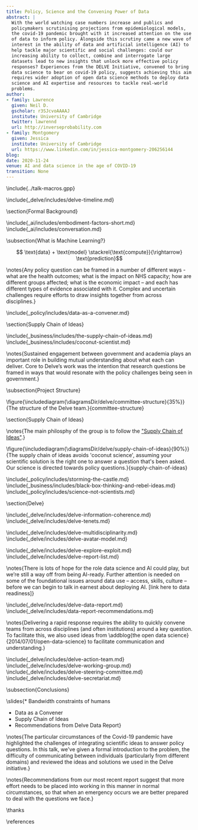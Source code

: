 ```yaml
---
title: Policy, Science and the Convening Power of Data
abstract: |
  With the world watching case numbers increase and publics and
  policymakers scrutinising projections from epidemiological models,
  the covid-19 pandemic brought with it increased attention on the use
  of data to inform policy. Alongside this scrutiny came a new wave of
  interest in the ability of data and artificial intelligence (AI) to
  help tackle major scientific and social challenges: could our
  increasing ability to collect, combine and interrogate large
  datasets lead to new insights that unlock more effective policy
  responses? Experiences from the DELVE Initiative, convened to bring
  data science to bear on covid-19 policy, suggests achieving this aim
  requires wider adoption of open data science methods to deploy data
  science and AI expertise and resources to tackle real-world
  problems.
author:
- family: Lawrence
  given: Neil D.
  gscholar: r3SJcvoAAAAJ
  institute: University of Cambridge
  twitter: lawrennd
  url: http://inverseprobability.com
- family: Montgomery
  given: Jessica
  institute: University of Cambridge
  url: https://www.linkedin.com/in/jessica-montgomery-206256144
blog: 
date: 2020-11-24
venue: AI and data science in the age of COVID-19
transition: None
---
```


\include{../talk-macros.gpp}


\include{_delve/includes/delve-timeline.md}

\section{Formal Background}

\include{_ai/includes/embodiment-factors-short.md}
\include{_ai/includes/conversation.md}

\subsection{What is Machine Learning?}

$$ \text{data} + \text{model} \stackrel{\text{compute}}{\rightarrow} \text{prediction}$$


\notes{Any policy question can be framed in a number of different ways  - what are the health outcomes; what is the impact on NHS capacity; how are different groups affected; what is the economic impact – and each has different types of evidence associated with it. Complex and uncertain challenges require efforts to draw insights together from across disciplines.}

\include{_policy/includes/data-as-a-convener.md}

\section{Supply Chain of Ideas}

\include{_business/includes/the-supply-chain-of-ideas.md}
\include{_business/includes/coconut-scientist.md}

\notes{Sustained engagement between government and academia plays an important role in building mutual understanding about what each can deliver. Core to Delve’s work was the intention that research questions be framed in ways that would resonate with the policy challenges being seen in government.}

\subsection{Project Structure}

\figure{\includediagram{\diagramsDir/delve/committee-structure}{35%}}{The structure of the Delve team.}{committee-structure}

\section{Supply Chain of Ideas}

\notes{The main philosphy of the group is to follow the ["Supply Chain of Ideas"](http://inverseprobability.com/talks/notes/coconut-science-and-the-supply-chain-of-ideas.html).}

\figure{\includediagram{\diagramsDir/delve/supply-chain-of-ideas}{90%}}{The supply chain of ideas avoids 'coconut science', assuming your scientific solution is the right one to answer a question that's been asked. Our science is directed towards policy questions.}{supply-chain-of-ideas}


\include{_policy/includes/storming-the-castle.md}
\include{_business/includes/black-box-thinking-and-rebel-ideas.md}
\include{_policy/includes/science-not-scientists.md}

\section{Delve}

\include{_delve/includes/delve-information-coherence.md}
\include{_delve/includes/delve-tenets.md}
<!--include{_delve/includes/delve-sci-ops.md}-->
\include{_delve/includes/delve-multidisciplinarity.md}
\include{_delve/includes/delve-avatar-model.md}

\include{_delve/includes/delve-explore-exploit.md}
\include{_delve/includes/delve-report-list.md}

\notes{There is lots of hope for the role data science and AI could play, but we’re still a way off from being AI-ready. Further attention is needed on some of the foundational issues around data use – access, skills, culture – before we can begin to talk in earnest about deploying AI. [link here to data readiness]}

\include{_delve/includes/delve-data-report.md}
\include{_delve/includes/data-report-recommendations.md}

\notes{Delivering a rapid response requires the ability to quickly convene teams from across disciplines (and often institutions) around a key question. To facilitate this, we also used ideas from \addblog{the open data science}{2014/07/01/open-data-science} to facilitate communication and understanding.}


\include{_delve/includes/delve-action-team.md}
\include{_delve/includes/delve-working-group.md}
\include{_delve/includes/delve-steering-committee.md}
\include{_delve/includes/delve-secretariat.md}

\subsection{Conclusions}

\slides{* Bandwidth constraints of humans
* Data as a Convener
* Supply Chain of Ideas
* Recommendations from Delve Data Report}

\notes{The particular circumstances of the Covid-19 pandemic have highlighted the challenges of integrating scientific ideas to answer policy questions. In this talk, we've given a formal introduction to the problem, the difficulty of communicating between individuals (particularly from different domains) and reviewed the ideas and solutions we used in the Delve initiative.}

\notes{Recommendations from our most recent report suggest that more effort needs to be placed into working in this manner in normal circumstances, so that when an emergency occurs we are better prepared to deal with the questions we face.}

\thanks

\references
